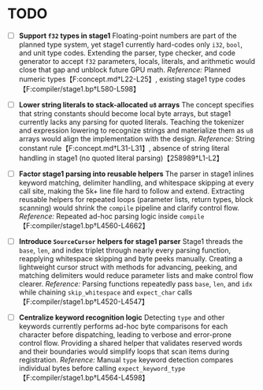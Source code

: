 # TODO

- [ ] **Support `f32` types in stage1**
  Floating-point numbers are part of the planned type system, yet stage1 currently hard-codes only `i32`, `bool`, and unit type codes. Extending the parser, type checker, and code generator to accept `f32` parameters, locals, literals, and arithmetic would close that gap and unblock future GPU math.
  *Reference:* Planned numeric types【F:concept.md†L22-L25】, existing stage1 type codes【F:compiler/stage1.bp†L580-L598】

- [ ] **Lower string literals to stack-allocated `u8` arrays**
  The concept specifies that string constants should become local byte arrays, but stage1 currently lacks any parsing for quoted literals. Teaching the tokenizer and expression lowering to recognize strings and materialize them as `u8` arrays would align the implementation with the design.
  *Reference:* String constant rule【F:concept.md†L31-L31】, absence of string literal handling in stage1 (no quoted literal parsing)【258989†L1-L2】

- [ ] **Factor stage1 parsing into reusable helpers**
  The parser in stage1 inlines keyword matching, delimiter handling, and whitespace skipping at every call site, making the 5k+ line file hard to follow and extend. Extracting reusable helpers for repeated loops (parameter lists, return types, block scanning) would shrink the `compile` pipeline and clarify control flow.
  *Reference:* Repeated ad-hoc parsing logic inside `compile`【F:compiler/stage1.bp†L4560-L4662】

- [ ] **Introduce `SourceCursor` helpers for stage1 parser**
  Stage1 threads the `base`, `len`, and index triplet through nearly every parsing function, reapplying whitespace skipping and byte peeks manually. Creating a lightweight cursor struct with methods for advancing, peeking, and matching delimiters would reduce parameter lists and make control flow clearer.
  *Reference:* Parsing functions repeatedly pass `base`, `len`, and `idx` while chaining `skip_whitespace` and `expect_char` calls【F:compiler/stage1.bp†L4520-L4547】

- [ ] **Centralize keyword recognition logic**
  Detecting `type` and other keywords currently performs ad-hoc byte comparisons for each character before dispatching, leading to verbose and error-prone control flow. Providing a shared helper that validates reserved words and their boundaries would simplify loops that scan items during registration.
  *Reference:* Manual `type` keyword detection compares individual bytes before calling `expect_keyword_type`【F:compiler/stage1.bp†L4564-L4598】
